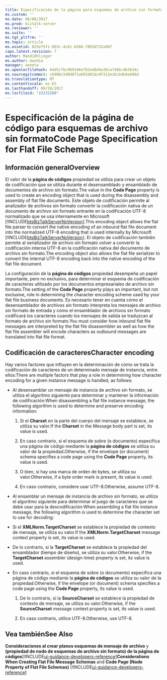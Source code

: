 ```yaml
---
title: Especificación de la página para esquemas de archivo sin formato de código | Documentos de Microsoft
ms.custom: ''
ms.date: 06/08/2017
ms.prod: biztalk-server
ms.reviewer: ''
ms.suite: ''
ms.tgt_pltfrm: ''
ms.topic: article
ms.assetid: 825e75f1-893c-4c61-b566-f893d732a907
caps.latest.revision: 7
author: MandiOhlinger
ms.author: mandia
manager: anneta
ms.openlocfilehash: 64d5cfbc960346e702ed0d4a39ca74bbc4b3634c
ms.sourcegitcommit: cb908c540d8f1a692d01dc8f313e16cb4b4e696d
ms.translationtype: MT
ms.contentlocale: es-ES
ms.lasthandoff: 09/20/2017
ms.locfileid: "22232268"
---
```

# <a name="code-page-specification-for-flat-file-schemas"></a><span data-ttu-id="27ecc-102">Especificación de la página de código para esquemas de archivo sin formato</span><span class="sxs-lookup"><span data-stu-id="27ecc-102">Code Page Specification for Flat File Schemas</span></span>

## <a name="overview"></a><span data-ttu-id="27ecc-103">Información general</span><span class="sxs-lookup"><span data-stu-id="27ecc-103">Overview</span></span>
<span data-ttu-id="27ecc-104">El valor de la **página de códigos** propiedad se utiliza para crear un objeto de codificación que se utiliza durante el desensamblado y ensamblado de documentos de archivo sin formato.</span><span class="sxs-lookup"><span data-stu-id="27ecc-104">The value in the **Code Page** property is used to create an encoding object that is used during the disassembly and assembly of flat file documents.</span></span> <span data-ttu-id="27ecc-105">Este objeto de codificación permite al analizador de archivos sin formato convertir la codificación nativa de un documento de archivo sin formato entrante en la codificación UTF-8 normalizado que se usa internamente en Microsoft [!INCLUDE[btsBizTalkServerNoVersion](../includes/btsbiztalkservernoversion-md.md)].</span><span class="sxs-lookup"><span data-stu-id="27ecc-105">This encoding object allows the flat file parser to convert the native encoding of an inbound flat file document into the normalized UTF-8 encoding that is used internally by Microsoft [!INCLUDE[btsBizTalkServerNoVersion](../includes/btsbiztalkservernoversion-md.md)].</span></span> <span data-ttu-id="27ecc-106">El objeto de codificación también permite al serializador de archivo sin formato volver a convertir la codificación interna UTF-8 en la codificación nativa del documento de archivo sin formato.</span><span class="sxs-lookup"><span data-stu-id="27ecc-106">The encoding object also allows the flat file serializer to convert the internal UTF-8 encoding back into the native encoding of the flat file document.</span></span>  
  
 <span data-ttu-id="27ecc-107">La configuración de la **página de códigos** propiedad desempeña un papel importante, pero no exclusivo, para determinar el esquema de codificación de caracteres utilizado por los documentos empresariales de archivo sin formato.</span><span class="sxs-lookup"><span data-stu-id="27ecc-107">The setting of the **Code Page** property plays an important, but not exclusive, role in determining the character encoding scheme used by your flat file business documents.</span></span> <span data-ttu-id="27ecc-108">Es necesario tener en cuenta cómo el desensamblador de archivos sin formato interpreta los mensajes de archivo sin formato de entrada y cómo el ensamblador de archivos sin formato codificará los caracteres cuando los mensajes de salida se traduzcan al formato de archivo sin formato.</span><span class="sxs-lookup"><span data-stu-id="27ecc-108">You must consider how inbound flat file messages are interpreted by the flat file disassembler as well as how the flat file assembler will encode characters as outbound messages are translated into flat file format.</span></span>  

## <a name="character-encoding"></a><span data-ttu-id="27ecc-109">Codificación de caracteres</span><span class="sxs-lookup"><span data-stu-id="27ecc-109">Character encoding</span></span>  
 <span data-ttu-id="27ecc-110">Hay varios factores que influyen en la determinación de cómo se trata la codificación de caracteres de un determinado mensaje de instancia, entre ellos:</span><span class="sxs-lookup"><span data-stu-id="27ecc-110">There are multiple factors that play a role in determining how character encoding for a given instance message is handled, as follows:</span></span>  
  
-   <span data-ttu-id="27ecc-111">Al desensamblar un mensaje de instancia de archivo sin formato, se utiliza el algoritmo siguiente para determinar y mantener la información de codificación:</span><span class="sxs-lookup"><span data-stu-id="27ecc-111">When disassembling a flat file instance message, the following algorithm is used to determine and preserve encoding information:</span></span>  
  
    1.  <span data-ttu-id="27ecc-112">Si el **Charset** en la parte del cuerpo del mensaje se establece, se utiliza su valor.</span><span class="sxs-lookup"><span data-stu-id="27ecc-112">If the **Charset** in the Message body part is set, its value is used.</span></span>  
  
    2.  <span data-ttu-id="27ecc-113">En caso contrario, si el esquema de sobre (o documento) especifica una página de código mediante la **página de códigos** se utiliza su valor de la propiedad.</span><span class="sxs-lookup"><span data-stu-id="27ecc-113">Otherwise, if the envelope (or document) schema specifies a code page using the **Code Page** property, its value is used.</span></span>  
  
    3.  <span data-ttu-id="27ecc-114">O bien, si hay una marca de orden de bytes, se utiliza su valor.</span><span class="sxs-lookup"><span data-stu-id="27ecc-114">Otherwise, if a byte order mark is present, its value is used.</span></span>  
  
    4.  <span data-ttu-id="27ecc-115">En caso contrario, considere usar UTF-8.</span><span class="sxs-lookup"><span data-stu-id="27ecc-115">Otherwise, assume UTF-8.</span></span>  
  
-   <span data-ttu-id="27ecc-116">Al ensamblar un mensaje de instancia de archivo sin formato, se utiliza el algoritmo siguiente para determinar el juego de caracteres que se debe usar para la descodificación:</span><span class="sxs-lookup"><span data-stu-id="27ecc-116">When assembling a flat file instance message, the following algorithm is used to determine the character set to use for decoding:</span></span>  
  
-   <span data-ttu-id="27ecc-117">Si el **XMLNorm.TargetCharset** se establece la propiedad de contexto de mensaje, se utiliza su valor.</span><span class="sxs-lookup"><span data-stu-id="27ecc-117">If the **XMLNorm.TargetCharset** message context property is set, its value is used.</span></span>  
  
-   <span data-ttu-id="27ecc-118">De lo contrario, si la **TargetCharset** se establece la propiedad del ensamblador (tiempo de diseño), se utiliza su valor.</span><span class="sxs-lookup"><span data-stu-id="27ecc-118">Otherwise, if the **TargetCharset** assembler (design-time) property is set, its value is used.</span></span>  
  
-   <span data-ttu-id="27ecc-119">En caso contrario, si el esquema de sobre (o documento) especifica una página de código mediante la **página de códigos** se utiliza su valor de la propiedad.</span><span class="sxs-lookup"><span data-stu-id="27ecc-119">Otherwise, if the envelope (or document) schema specifies a code page using the **Code Page** property, its value is used.</span></span>  
  
    1.  <span data-ttu-id="27ecc-120">De lo contrario, si la **SourceCharset** se establece la propiedad de contexto de mensaje, se utiliza su valor.</span><span class="sxs-lookup"><span data-stu-id="27ecc-120">Otherwise, if the **SourceCharset** message context property is set, its value is used.</span></span>  
  
    2.  <span data-ttu-id="27ecc-121">En caso contrario, utilice UTF-8.</span><span class="sxs-lookup"><span data-stu-id="27ecc-121">Otherwise, use UTF-8.</span></span>  
  
## <a name="see-also"></a><span data-ttu-id="27ecc-122">Vea también</span><span class="sxs-lookup"><span data-stu-id="27ecc-122">See Also</span></span>  
 <span data-ttu-id="27ecc-123">**Consideraciones al crear planos esquemas de mensaje de archivo** y **(propiedad de nodo de esquemas de archivo sin formato) de la página de códigos**[!INCLUDE[ui-guidance-developers-reference](../includes/ui-guidance-developers-reference.md)]</span><span class="sxs-lookup"><span data-stu-id="27ecc-123">**Considerations When Creating Flat File Message Schemas** and **Code Page (Node Property of Flat File Schemas)** [!INCLUDE[ui-guidance-developers-reference](../includes/ui-guidance-developers-reference.md)]</span></span>